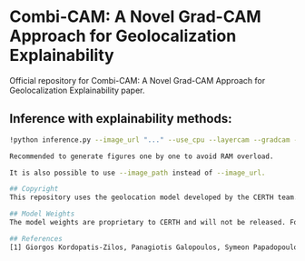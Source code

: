 # Combi-CAM: A Novel Grad-CAM Approach for Geolocalization Explainability

Official repository for  Combi-CAM: A Novel Grad-CAM Approach for Geolocalization Explainability paper.

## Inference with explainability methods:

```bash
!python inference.py --image_url "..." --use_cpu --layercam --gradcam --gradcamplusplus --combicam

Recommended to generate figures one by one to avoid RAM overload.

It is also possible to use --image_path instead of --image_url.

## Copyright
This repository uses the geolocation model developed by the CERTH team. All rights and credits for the geolocation model belong to CERTH.

## Model Weights
The model weights are proprietary to CERTH and will not be released. For access to the weights, please reach out to the authors of [1].

## References
[1] Giorgos Kordopatis-Zilos, Panagiotis Galopoulos, Symeon Papadopoulos, and Ioannis Kompatsiaris. 2021. Leveraging EfficientNet and Contrastive Learning for Accurate Global-scale Location Estimation. In Proceedings of the 2021 International Conference on Multimedia Retrieval (ICMR '21). Association for Computing Machinery, New York, NY, USA, 155–163. https://doi.org/10.1145/3460426.3463644
